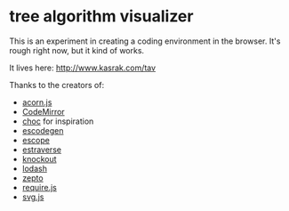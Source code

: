 tree algorithm visualizer
===

This is an experiment in creating a coding environment in the browser. It's rough right now, but it kind of works.

It lives here: http://www.kasrak.com/tav

Thanks to the creators of:

- [acorn.js](https://github.com/marijnh/acorn)
- [CodeMirror](https://github.com/marijnh/codemirror)
- [choc](https://github.com/fullstackio/choc) for inspiration
- [escodegen](https://github.com/Constellation/escodegen)
- [escope](https://github.com/Constellation/escope)
- [estraverse](https://github.com/Constellation/estraverse)
- [knockout](https://github.com/knockout/knockout)
- [lodash](https://github.com/lodash/lodash)
- [zepto](https://github.com/madrobby/zepto)
- [require.js](https://github.com/jrburke/requirejs)
- [svg.js](https://github.com/wout/svg.js)
